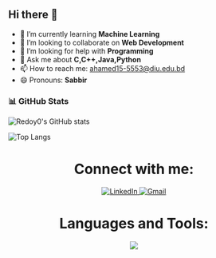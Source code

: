 ## Hi there 👋

- 🌱 I’m currently learning <b>Machine Learning</b>
- 👯 I’m looking to collaborate on <b> Web Development</b>
- 🤔 I’m looking for help with <b>Programming</b>
- 💬 Ask me about <b>C,C++,Java,Python</b>
- 📫 How to reach me: ahamed15-5553@diu.edu.bd
- 😄 Pronouns: <b>Sabbir</b>
### 📊 GitHub Stats

![Redoy0's GitHub stats](https://github-readme-stats.vercel.app/api?username=Redoy0&show_icons=true&theme=radical)

![Top Langs](https://github-readme-stats.vercel.app/api/top-langs/?username=Redoy0&layout=compact&theme=radical)
<h1 align="center">Connect with me:</h1>
<p align="center">
  
  <a href="https://www.linkedin.com/in/md-sabbir-ahamed/" target="_blank">
    <img src="https://skillicons.dev/icons?i=linkedin" alt="LinkedIn"/>
  </a>
  <a href="mailto:sabbirahamed.cse@gmail.com" target="_blank">
    <img src="https://skillicons.dev/icons?i=gmail" alt="Gmail"/>
  </a>
<!--   <a href="https://www.facebook.com/SabbirAhamedRedoyRs" target="_blank">
   <img src="https://img.shields.io/badge/Facebook-1877F2?style=for-the-badge&logo=facebook&logoColor=white" alt="Facebook"/>
  </a> -->
  


</p>

<h1 align="center">Languages and Tools:</h1>
<p align="center">
 
  <a href="https://github.com/Redoy0">
    <img src="https://skillicons.dev/icons?i=git,c,cpp,html,css,py,django,pycharm,wordpress,figma,xd,vscode,sublime,ps,java,github,eclipse" />
  </a>
</p>
<!--
**Redoy0/Redoy0** is a ✨ _special_ ✨ repository because its `README.md` (this file) appears on your GitHub profile.

Here are some ideas to get you started:

- 🔭 I’m currently working on ...
- 🌱 I’m currently learning ...
- 👯 I’m looking to collaborate on ...
- 🤔 I’m looking for help with ...
- 💬 Ask me about ...
- 📫 How to reach me: ...
- 😄 Pronouns: ...
- ⚡ Fun fact: ...
-->
